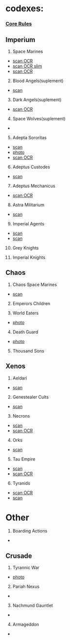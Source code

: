 # codexes:
### [Core Rules](Rulebook_10e.pdf)
## Imperium

1. Space Marines
  - [scan OCR](Space_Marines_10th.pdf)
  - [scan OCR slim](Space_Marines_10th_2.pdf)
  - [scan OCR](Space_Marines-10th_3.pdf)
2. Blood Angels(suplement)
  - [scan](Blood_Angels_10th.pdf)
3. Dark Angels(suplement)
  - [scan OCR](Dark_Angels_10th.pdf)
4. Space Wolves(suplement)
  - 
5. Adepta Sororitas
  - [scan](Adepta_Sororitas_10th.pdf)
  - [photo](Adepta_Sororitas_10th_2.pdf)
  - [scan OCR](Adepta_Sororitas_10th_3.pdf)
6. Adeptus Custodes
  - [scan](Adeptus_Custodes_10th.pdf)
7. Adeptus Mechanicus 
  - [scan OCR](Adeptus_Mechanicus_10th.pdf)
8. Astra Militarium
  - [scan](Astra_Militarum_10th.pdf)
9. Imperial Agents
  - [scan](Imperial_Agents_10th.pdf)
  - [scan](Imperial_Agents_10th_2.pdf)
10. Grey Knights

11. Imperial Knights

## Chaos

1. Chaos Space Marines
  - [scan](Chaos_Space_Marines_10th.pdf)
2. Emperors Children

3. World Eaters
  - [photo](World_Eaters_10th.pdf)
4. Death Guard
  - [photo](Death_Guard_10th.pdf)
5. Thousand Sons

## Xenos

1. Aeldari
  - [scan](Aeldari_10th.pdf)
2. Genestealer Cults
  - [scan](Genestealer_cults_10th.pdf)
3. Necrons
  - [scan](Necrons_10th.pdf)
  - [scan OCR](Necrons_10th_2.pdf)
4. Orks
  - [scan](Orks_10th.pdf)
5. Tau Empire
  - [scan](Tau_empire_10th.pdf)
  - [scan OCR](Tau_Empire_10th_2.pdf)
6. Tyranids
  - [scan OCR](Tyranids_10th.pdf)
  - [scan](Tyranid_10th_2.pdf)

# Other

1. Boarding Actions
- 
## Crusade
1. Tyrannic War 
- [photo](Tyrannic_War)
2. Pariah Nexus
- 
3. Nachmund Gauntlet
- 
4. Armageddon
- 